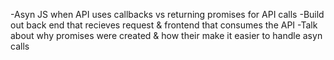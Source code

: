 -Asyn JS when API uses callbacks vs returning promises for API calls
-Build out back end that recieves request & frontend that consumes the API
-Talk about why promises were created & how their make it easier to handle asyn calls
